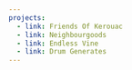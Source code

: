 ```yaml
---
projects:
  - link: Friends Of Kerouac
  - link: Neighbourgoods
  - link: Endless Vine
  - link: Drum Generates
---
```

